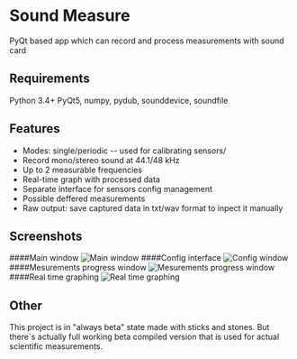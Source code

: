 # Sound Measure
PyQt based app which can record and process measurements with sound card

## Requirements
Python 3.4+
PyQt5, numpy, pydub, sounddevice, soundfile

## Features
- Modes: single/periodic -- used for calibrating sensors/
- Record mono/stereo sound at 44.1/48 kHz
- Up to 2 measurable frequencies
- Real-time graph with processed data
- Separate interface for sensors config management
- Possible deffered measurements
- Raw output: save captured data in txt/wav format to inpect it manually

## Screenshots
####Main window
![Main window](https://i.imgur.com/vanziKr.png)
####Config interface
![Config window](https://i.imgur.com/i6zxVTd.jpg)
####Mesurements progress window
![Mesurements progress window](https://i.imgur.com/gR7VIKS.jpg)
####Real time graphing
![Real time graphing](https://i.imgur.com/eOs2BDk.jpg)

## Other
This project is in "always beta" state made with sticks and stones. But there`s actually full working beta compiled version that is used for actual scientific measurements.
